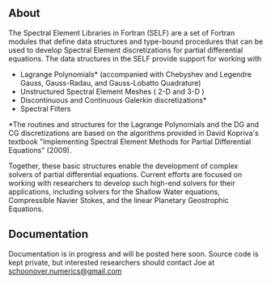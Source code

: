 ## About
 The Spectral Element Libraries in Fortran (SELF) are a set of Fortran modules that define data structures and type-bound procedures that can be used to develop Spectral Element discretizations for partial differential equations. The data structures in the SELF provide support for working with
 
 - Lagrange Polynomials* (accompanied with Chebyshev and Legendre Gauss, Gauss-Radau, and Gauss-Lobatto Quadrature)
 - Unstructured Spectral Element Meshes ( 2-D and 3-D )
 - Discontinuous and Continuous Galerkin discretizations*
 - Spectral Filters
 
 *The routines and structures for the Lagrange Polynomials and the DG and CG discretizations are based on the algorithms provided in David Kopriva's textbook "Implementing Spectral Element Methods for Partial Differential Equations" (2009).
 
 Together, these basic structures enable the development of complex solvers of partial differential equations. Current efforts are focused on working with researchers to develop such high-end solvers for their applications, including solvers for the Shallow Water equations, Compressible Navier Stokes, and the linear Planetary Geostrophic Equations.
 
 ## Documentation
  Documentation is in progress and will be posted here soon. Source code is kept private, but interested researchers should contact Joe at schoonover.numerics@gmail.com
 
